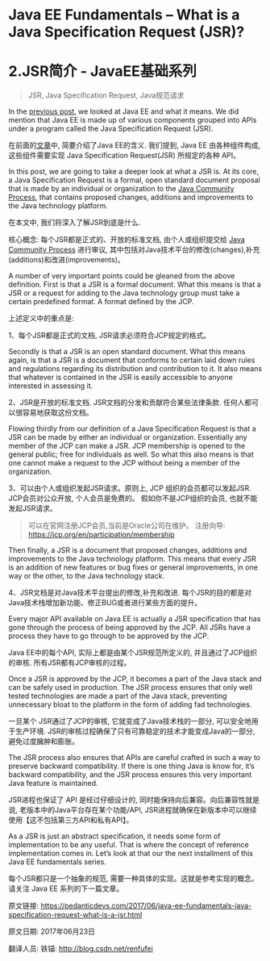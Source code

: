 # Java EE Fundamentals – What is a Java Specification Request (JSR)?

# 2.JSR简介 - JavaEE基础系列

> JSR, Java Specification Request, Java规范请求

In the [previous post](https://pedanticdevs.com/2017/06/java-ee-fundamentals-what-is-java-ee.html), we looked at Java EE and what it means. We did mention that Java EE is made up of various components grouped into APIs under a program called the Java Specification Request (JSR).

在前面的[文章](https://pedanticdevs.com/2017/06/java-ee-fundamentals-what-is-java-ee.html)中, 简要介绍了Java EE的含义. 我们提到, Java EE 由各种组件构成, 这些组件需要实现 Java Specification Request(JSR) 所规定的各种 API。


In this post, we are going to take a deeper look at what a JSR is. At its core, a Java Specification Request is a formal, open standard document proposal that is made by an individual or organization to the [Java Community Process](http://jcp.org/), that contains proposed changes, additions and improvements to the Java technology platform.

在本文中, 我们将深入了解JSR到底是什么. 

核心概念: 每个JSR都是正式的、开放的标准文档, 由个人或组织提交给 [Java Community Process](http://jcp.org/) 进行审议, 其中包括对Java技术平台的修改(changes),补充(additions)和改进(improvements)。


A number of very important points could be gleaned from the above definition. First is that a JSR is a formal document. What this means is that a JSR or a request for adding to the Java technology group must take a certain predefined format. A format defined by the JCP.

上述定义中的重点是: 

1、每个JSR都是正式的文档, JSR请求必须符合JCP规定的格式。


Secondly is that a JSR is an open standard document. What this means again, is that a JSR is a document that conforms to certain laid down rules and regulations regarding its distribution and contribution to it. It also means that whatever is contained in the JSR is easily accessible to anyone interested in assessing it.

2、JSR是开放的标准文档. JSR文档的分发和贡献符合某些法律条款. 任何人都可以很容易地获取这份文档。


Flowing thirdly from our definition of a Java Specification Request is that a JSR can be made by either an individual or organization. Essentially any member of the JCP can make a JSR. JCP membership is opened to the general public; free for individuals as well. So what this also means is that one cannot make a request to the JCP without being a member of the organization.

3、可以由个人或组织发起JSR请求。原则上, JCP 组织的会员都可以发起JSR. JCP会员对公众开放, 个人会员是免费的。 假如你不是JCP组织的会员, 也就不能发起JSR请求。

> 可以在官网注册JCP会员,当前是Oracle公司在维护。 注册向导: <https://jcp.org/en/participation/membership>


Then finally, a JSR is a document that proposed changes, additions and improvements to the Java technology platform. This means that every JSR is an addition of new features or bug fixes or general improvements, in one way or the other, to the Java technology stack.

4、JSR文档是对Java技术平台提出的修改,补充和改进. 每个JSR的目的都是对Java技术栈增加新功能、修正BUG或者进行某些方面的提升。


Every major API available on Java EE is actually a JSR specification that has gone through the process of being approved by the JCP. All JSRs have a process they have to go through to be approved by the JCP.

Java EE中的每个API, 实际上都是由某个JSR规范所定义的, 并且通过了JCP组织的审核. 所有JSR都有JCP审核的过程。


Once a JSR is approved by the JCP, it becomes a part of the Java stack and can be safely used in production. The JSR process ensures that only well tested technologies are made a part of the Java stack, preventing unnecessary bloat to the platform in the form of adding fad technologies.

一旦某个 JSR通过了JCP的审核, 它就变成了Java技术栈的一部分, 可以安全地用于生产环境. JSR的审核过程确保了只有可靠稳定的技术才能变成Java的一部分, 避免过度臃肿和膨胀。


The JSR process also ensures that APIs are careful crafted in such a way to preserve backward compatibility. If there is one thing Java is know for, it’s backward compatibility, and the JSR process ensures this very important Java feature is maintained.

JSR进程也保证了 API 是经过仔细设计的, 同时能保持向后兼容。向后兼容性就是说, 老版本中的Java平台存在某个功能/API, JSR进程就确保在新版本中可以继续使用【这不包括第三方API和私有API】。


As a JSR is just an abstract specification, it needs some form of implementation to be any useful. That is where the concept of reference implementation comes in. Let’s look at that our the next installment of this Java EE fundamentals series.


每个JSR都只是一个抽象的规范, 需要一种具体的实现。这就是参考实现的概念。请关注 Java EE 系列的下一篇文章。




原文链接: <https://pedanticdevs.com/2017/06/java-ee-fundamentals-java-specification-request-what-is-a-jsr.html>

原文日期: 2017年06月23日

翻译人员: 铁锚: <http://blog.csdn.net/renfufei>

